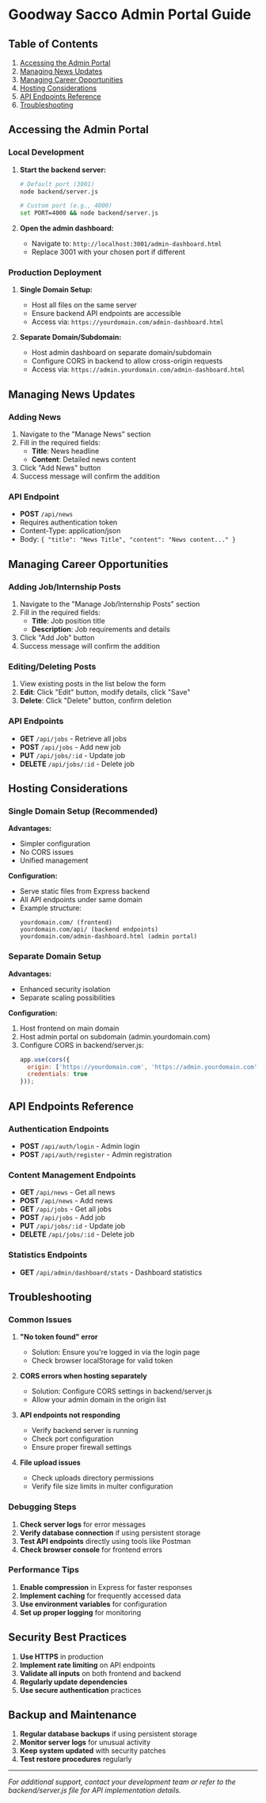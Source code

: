 # Goodway Sacco Admin Portal Guide

## Table of Contents
1. [Accessing the Admin Portal](#accessing-the-admin-portal)
2. [Managing News Updates](#managing-news-updates)
3. [Managing Career Opportunities](#managing-career-opportunities)
4. [Hosting Considerations](#hosting-considerations)
5. [API Endpoints Reference](#api-endpoints-reference)
6. [Troubleshooting](#troubleshooting)

## Accessing the Admin Portal

### Local Development
1. **Start the backend server:**
   ```bash
   # Default port (3001)
   node backend/server.js
   
   # Custom port (e.g., 4000)
   set PORT=4000 && node backend/server.js
   ```

2. **Open the admin dashboard:**
   - Navigate to: `http://localhost:3001/admin-dashboard.html`
   - Replace 3001 with your chosen port if different

### Production Deployment
1. **Single Domain Setup:**
   - Host all files on the same server
   - Ensure backend API endpoints are accessible
   - Access via: `https://yourdomain.com/admin-dashboard.html`

2. **Separate Domain/Subdomain:**
   - Host admin dashboard on separate domain/subdomain
   - Configure CORS in backend to allow cross-origin requests
   - Access via: `https://admin.yourdomain.com/admin-dashboard.html`

## Managing News Updates

### Adding News
1. Navigate to the "Manage News" section
2. Fill in the required fields:
   - **Title**: News headline
   - **Content**: Detailed news content
3. Click "Add News" button
4. Success message will confirm the addition

### API Endpoint
- **POST** `/api/news`
- Requires authentication token
- Content-Type: application/json
- Body: `{ "title": "News Title", "content": "News content..." }`

## Managing Career Opportunities

### Adding Job/Internship Posts
1. Navigate to the "Manage Job/Internship Posts" section
2. Fill in the required fields:
   - **Title**: Job position title
   - **Description**: Job requirements and details
3. Click "Add Job" button
4. Success message will confirm the addition

### Editing/Deleting Posts
1. View existing posts in the list below the form
2. **Edit**: Click "Edit" button, modify details, click "Save"
3. **Delete**: Click "Delete" button, confirm deletion

### API Endpoints
- **GET** `/api/jobs` - Retrieve all jobs
- **POST** `/api/jobs` - Add new job
- **PUT** `/api/jobs/:id` - Update job
- **DELETE** `/api/jobs/:id` - Delete job

## Hosting Considerations

### Single Domain Setup (Recommended)
**Advantages:**
- Simpler configuration
- No CORS issues
- Unified management

**Configuration:**
- Serve static files from Express backend
- All API endpoints under same domain
- Example structure:
  ```
  yourdomain.com/ (frontend)
  yourdomain.com/api/ (backend endpoints)
  yourdomain.com/admin-dashboard.html (admin portal)
  ```

### Separate Domain Setup
**Advantages:**
- Enhanced security isolation
- Separate scaling possibilities

**Configuration:**
1. Host frontend on main domain
2. Host admin portal on subdomain (admin.yourdomain.com)
3. Configure CORS in backend/server.js:
   ```javascript
   app.use(cors({
     origin: ['https://yourdomain.com', 'https://admin.yourdomain.com'],
     credentials: true
   }));
   ```

## API Endpoints Reference

### Authentication Endpoints
- **POST** `/api/auth/login` - Admin login
- **POST** `/api/auth/register` - Admin registration

### Content Management Endpoints
- **GET** `/api/news` - Get all news
- **POST** `/api/news` - Add news
- **GET** `/api/jobs` - Get all jobs
- **POST** `/api/jobs` - Add job
- **PUT** `/api/jobs/:id` - Update job
- **DELETE** `/api/jobs/:id` - Delete job

### Statistics Endpoints
- **GET** `/api/admin/dashboard/stats` - Dashboard statistics

## Troubleshooting

### Common Issues

1. **"No token found" error**
   - Solution: Ensure you're logged in via the login page
   - Check browser localStorage for valid token

2. **CORS errors when hosting separately**
   - Solution: Configure CORS settings in backend/server.js
   - Allow your admin domain in the origin list

3. **API endpoints not responding**
   - Verify backend server is running
   - Check port configuration
   - Ensure proper firewall settings

4. **File upload issues**
   - Check uploads directory permissions
   - Verify file size limits in multer configuration

### Debugging Steps

1. **Check server logs** for error messages
2. **Verify database connection** if using persistent storage
3. **Test API endpoints** directly using tools like Postman
4. **Check browser console** for frontend errors

### Performance Tips

1. **Enable compression** in Express for faster responses
2. **Implement caching** for frequently accessed data
3. **Use environment variables** for configuration
4. **Set up proper logging** for monitoring

## Security Best Practices

1. **Use HTTPS** in production
2. **Implement rate limiting** on API endpoints
3. **Validate all inputs** on both frontend and backend
4. **Regularly update dependencies**
5. **Use secure authentication** practices

## Backup and Maintenance

1. **Regular database backups** if using persistent storage
2. **Monitor server logs** for unusual activity
3. **Keep system updated** with security patches
4. **Test restore procedures** regularly

---

*For additional support, contact your development team or refer to the backend/server.js file for API implementation details.*
